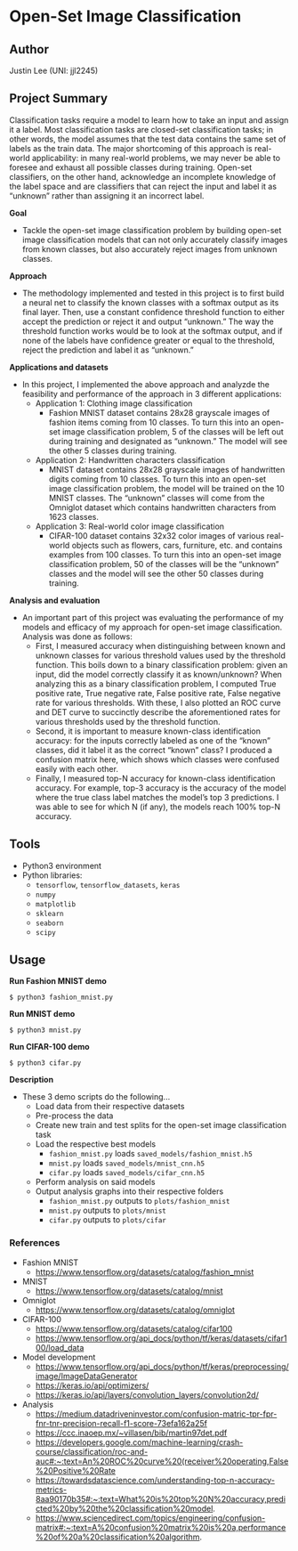 # Open-Set Image Classification

## Author

Justin Lee (UNI: jjl2245)

## Project Summary

Classification tasks require a model to learn how to take an input and assign it a label. Most classification tasks are closed-set classification tasks; in other words, the model assumes that the test data contains the same set of labels as the train data. The major shortcoming of this approach is real-world applicability: in many real-world problems, we may never be able to foresee and exhaust all possible classes during training. Open-set classifiers, on the other hand, acknowledge an incomplete knowledge of the label space and are classifiers that can reject the input and label it as “unknown” rather than assigning it an incorrect label. 

**Goal**
- Tackle the open-set image classification problem by building open-set image classification models that can not only accurately classify images from known classes, but also accurately reject images from unknown classes. 

**Approach**
- The methodology implemented and tested in this project is to first build a neural net to classify the known classes with a softmax output as its final layer. Then, use a constant confidence threshold function to either accept the prediction or reject it and output “unknown.” The way the threshold function works would be to look at the softmax output, and if none of the labels have confidence greater or equal to the threshold, reject the prediction and label it as “unknown.”

**Applications and datasets**
- In this project, I implemented the above approach and analyzde the feasibility and performance of the approach in 3 different applications:
    - Application 1: Clothing image classification
        - Fashion MNIST dataset contains 28x28 grayscale images of fashion items coming from 10 classes. To turn this into an open-set image classification problem, 5 of the classes will be left out during training and designated as “unknown.” The model will see the other 5 classes during training. 
    - Application 2: Handwritten characters classification
        - MNIST dataset contains 28x28 grayscale images of handwritten digits coming from 10 classes. To turn this into an open-set image classification problem, the model will be trained on the 10 MNIST classes. The “unknown” classes will come from the Omniglot dataset which contains handwritten characters from 1623 classes.
    - Application 3: Real-world color image classification
        - CIFAR-100 dataset contains 32x32 color images of various real-world objects such as flowers, cars, furniture, etc. and contains examples from 100 classes. To turn this into an open-set image classification problem, 50 of the classes will be the “unknown” classes and the model will see the other 50 classes during training. 

**Analysis and evaluation**
- An important part of this project was evaluating the performance of my models and efficacy of my approach for open-set image classification. Analysis was done as follows:
    - First, I measured accuracy when distinguishing between known and unknown classes for various threshold values used by the threshold function. This boils down to a binary classification problem: given an input, did the model correctly classify it as known/unknown? When analyzing this as a binary classification problem, I computed True positive rate, True negative rate, False positive rate, False negative rate for various thresholds. With these, I also plotted an ROC curve and DET curve to succinctly describe the aforementioned rates for various thresholds used by the threshold function. 
    - Second, it is important to measure known-class identification accuracy: for the inputs correctly labeled as one of the “known” classes, did it label it as the correct “known” class? I produced a confusion matrix here, which shows which classes were confused easily with each other. 
    - Finally, I measured top-N accuracy for known-class identification accuracy. For example, top-3 accuracy is the accuracy of the model where the true class label matches the model’s top 3 predictions. I was able to see for which N (if any), the models reach 100% top-N accuracy. 
 


## Tools

- Python3 environment
- Python libraries: 
    - ```tensorflow```, ```tensorflow_datasets```, ```keras```
    - ```numpy```
    - ```matplotlib```
    - ```sklearn```
    - ```seaborn```
    - ```scipy```

## Usage
**Run Fashion MNIST demo**

```
$ python3 fashion_mnist.py
```

**Run MNIST demo**

```
$ python3 mnist.py
```

**Run CIFAR-100 demo**

```
$ python3 cifar.py
```

**Description**

- These 3 demo scripts do the following...
    - Load data from their respective datasets
    - Pre-process the data
    - Create new train and test splits for the open-set image classification task
    - Load the respective best models
        - ```fashion_mnist.py``` loads ```saved_models/fashion_mnist.h5```
        - ```mnist.py``` loads ```saved_models/mnist_cnn.h5```
        - ```cifar.py``` loads ```saved_models/cifar_cnn.h5```
    - Perform analysis on said models
    - Output analysis graphs into their respective folders
        - ```fashion_mnist.py``` outputs to ```plots/fashion_mnist```
        - ```mnist.py``` outputs to ```plots/mnist```
        - ```cifar.py``` outputs to ```plots/cifar```

### References

- Fashion MNIST
    - https://www.tensorflow.org/datasets/catalog/fashion_mnist
- MNIST
    - https://www.tensorflow.org/datasets/catalog/mnist
- Omniglot
    - https://www.tensorflow.org/datasets/catalog/omniglot
- CIFAR-100
    - https://www.tensorflow.org/datasets/catalog/cifar100
    - https://www.tensorflow.org/api_docs/python/tf/keras/datasets/cifar100/load_data
- Model development
    - https://www.tensorflow.org/api_docs/python/tf/keras/preprocessing/image/ImageDataGenerator
    - https://keras.io/api/optimizers/
    - https://keras.io/api/layers/convolution_layers/convolution2d/
- Analysis
    - https://medium.datadriveninvestor.com/confusion-matric-tpr-fpr-fnr-tnr-precision-recall-f1-score-73efa162a25f
    - https://ccc.inaoep.mx/~villasen/bib/martin97det.pdf
    - https://developers.google.com/machine-learning/crash-course/classification/roc-and-auc#:~:text=An%20ROC%20curve%20(receiver%20operating,False%20Positive%20Rate
    - https://towardsdatascience.com/understanding-top-n-accuracy-metrics-8aa90170b35#:~:text=What%20is%20top%20N%20accuracy,predicted%20by%20the%20classification%20model.
    - https://www.sciencedirect.com/topics/engineering/confusion-matrix#:~:text=A%20confusion%20matrix%20is%20a,performance%20of%20a%20classification%20algorithm.